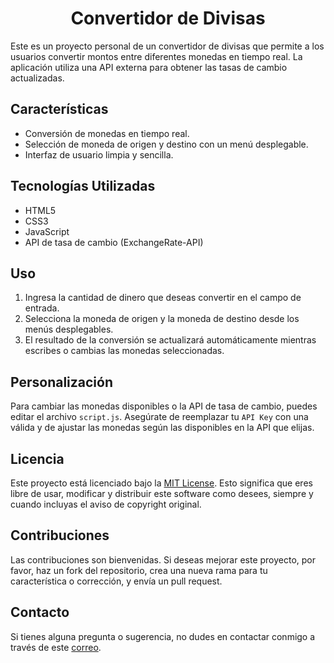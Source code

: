 <h1 style="text-align: center;">Convertidor de Divisas</h1>

<p>Este es un proyecto personal de un convertidor de divisas que permite a los usuarios convertir montos entre diferentes monedas en tiempo real. La aplicación utiliza una API externa para obtener las tasas de cambio actualizadas.</p>

<h2>Características</h2>
<ul>
    <li>Conversión de monedas en tiempo real.</li>
    <li>Selección de moneda de origen y destino con un menú desplegable.</li>
    <li>Interfaz de usuario limpia y sencilla.</li>
</ul>

<h2>Tecnologías Utilizadas</h2>
<ul>
    <li>HTML5</li>
    <li>CSS3</li>
    <li>JavaScript</li>
    <li>API de tasa de cambio (ExchangeRate-API)</li>
</ul>

<h2>Uso</h2>
<ol>
    <li>Ingresa la cantidad de dinero que deseas convertir en el campo de entrada.</li>
    <li>Selecciona la moneda de origen y la moneda de destino desde los menús desplegables.</li>
    <li>El resultado de la conversión se actualizará automáticamente mientras escribes o cambias las monedas seleccionadas.</li>
</ol>

<h2>Personalización</h2>
<p>Para cambiar las monedas disponibles o la API de tasa de cambio, puedes editar el archivo <code>script.js</code>. Asegúrate de reemplazar tu <code>API Key</code> con una válida y de ajustar las monedas según las disponibles en la API que elijas.</p>

<h2>Licencia</h2>
<p>Este proyecto está licenciado bajo la <a href="https://opensource.org/licenses/MIT" target="_blank">MIT License</a>. Esto significa que eres libre de usar, modificar y distribuir este software como desees, siempre y cuando incluyas el aviso de copyright original.</p>

<h2>Contribuciones</h2>
<p>Las contribuciones son bienvenidas. Si deseas mejorar este proyecto, por favor, haz un fork del repositorio, crea una nueva rama para tu característica o corrección, y envía un pull request.</p>

<h2>Contacto</h2>
<p>Si tienes alguna pregunta o sugerencia, no dudes en contactar conmigo a través de este <a href="mailto:esteban.pania26@gmail.com">correo</a>.</p>

</body>
</html>

